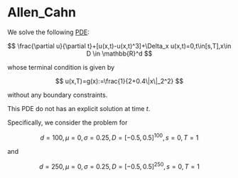 # Allen_Cahn

We solve the following [PDE](https://arxiv.org/pdf/2005.10206):

$$
\frac{\partial u}{\partial t}+[u(x,t)-u(x,t)^3]+\Delta_x u(x,t)=0,t\in[s,T],x\in D \in \mathbb{R}^d
$$

whose terminal condition is given by

$$
u(x,T)=g(x):=\frac{1}{2+0.4\|x\|_2^2}
$$

without any boundary constraints.



This PDE do not has an explicit solution at time $t$.



Specifically, we consider the problem for

$$
d=100, \mu=0,\sigma=0.25, D=[-0.5,0.5]^{100}, s=0, T=1
$$

and

$$
d=250,\mu=0, \sigma=0.25, D=[-0.5,0.5]^{250}, s=0, T=1
$$
